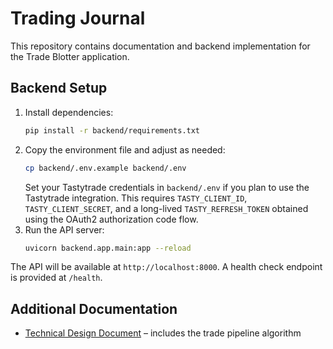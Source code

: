 # Trading Journal

This repository contains documentation and backend implementation for the Trade Blotter application.

## Backend Setup

1. Install dependencies:
   ```bash
   pip install -r backend/requirements.txt
   ```
2. Copy the environment file and adjust as needed:
   ```bash
   cp backend/.env.example backend/.env
   ```
   Set your Tastytrade credentials in `backend/.env` if you plan to use the
   Tastytrade integration. This requires `TASTY_CLIENT_ID`,
   `TASTY_CLIENT_SECRET`, and a long-lived `TASTY_REFRESH_TOKEN` obtained using
   the OAuth2 authorization code flow.
3. Run the API server:
   ```bash
   uvicorn backend.app.main:app --reload
   ```

The API will be available at `http://localhost:8000`. A health check endpoint is provided at `/health`.

## Additional Documentation
- [Technical Design Document](docs/TDD.md) – includes the trade pipeline algorithm
